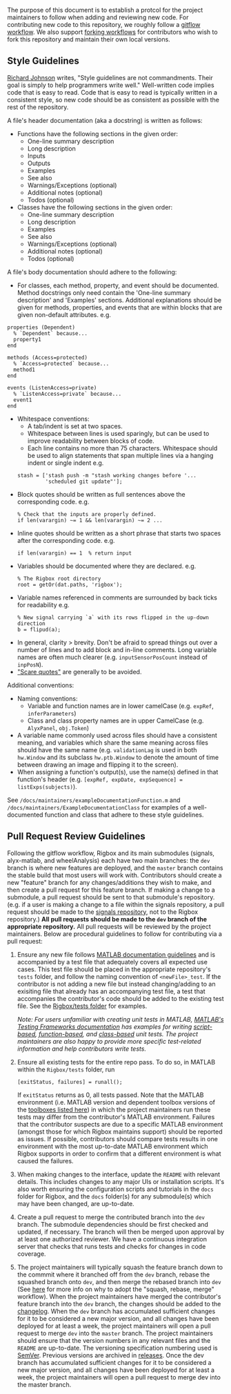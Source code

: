 The purpose of this document is to establish a protcol for the project maintainers to follow when adding and reviewing new code. For contributing new code to this repository, we roughly follow a [gitflow workflow](https://nvie.com/posts/a-successful-git-branching-model). We also support [forking workflows](https://www.atlassian.com/git/tutorials/comparing-workflows/forking-workflow) for contributors who wish to fork this repository and maintain their own local versions. 

## Style Guidelines

[Richard Johnson](https://uk.mathworks.com/matlabcentral/profile/authors/22731-richard-johnson) writes, "Style guidelines are not commandments. Their goal is simply to help programmers write well." Well-written code implies code that is easy to read. Code that is easy to read is typically written in a consistent style, so new code should be as consistent as possible with the rest of the repository.

A file's header documentation (aka a docstring) is written as follows:
* Functions have the following sections in the given order:
	- One-line summary description
	- Long description
	- Inputs
	- Outputs
	- Examples
	- See also
	- Warnings/Exceptions (optional)
	- Additional notes (optional)
	- Todos (optional)
* Classes have the following sections in the given order:
	- One-line summary description
	- Long description
	- Examples
	- See also
	- Warnings/Exceptions (optional)
	- Additional notes (optional)
	- Todos (optional)

A file's body documentation should adhere to the following:
* For classes, each method, property, and event should be documented. Method docstrings only need contain the 'One-line summary description' and 'Examples' sections. Additional explanations should be given for methods, properties, and events that are within blocks that are given non-default attributes. e.g.
```
properties (Dependent)
  % `Dependent` because...
  property1
end

methods (Access=protected)
  % `Access=protected` because...
  method1
end

events (ListenAccess=private)
  % `ListenAccess=private` because...
  event1
end
```
* Whitespace conventions:
	- A tab/indent is set at two spaces.
	- Whitespace between lines is used sparingly, but can be used to improve readability between blocks of code.
	- Each line contains no more than 75 characters. Whitespace should be used to align statements that span multiple lines via a hanging indent or single indent e.g.
	```
	stash = ['stash push -m "stash working changes before '...
             'scheduled git update"'];
	```
* Block quotes should be written as full sentences above the corresponding code. e.g.
  ```
  % Check that the inputs are properly defined.
  if len(varargin) ~= 1 && len(varargin) ~= 2 ...
  ```
* Inline quotes should be written as a short phrase that starts two spaces after the corresponding code. e.g.
  ```
  if len(varargin) == 1  % return input
  ```
* Variables should be documented where they are declared. e.g.
  ```
  % The Rigbox root directory
  root = getOr(dat.paths, 'rigbox');
  ```
* Variable names referenced in comments are surrounded by back ticks for readability e.g.
  ```
  % New signal carrying `a` with its rows flipped in the up-down direction
  b = flipud(a);
  ```
* In general, clarity > brevity. Don't be afraid to spread things out over a number of lines and to add block and in-line comments. Long variable names are often much clearer (e.g. `inputSensorPosCount` instead of `inpPosN`).
* ["Scare quotes"](https://www.chicagomanualofstyle.org/qanda/data/faq/topics/Punctuation/faq0014.html) are generally to be avoided.

Additional conventions:
* Naming conventions:
	- Variable and function names are in lower camelCase (e.g. `expRef`, `inferParameters`)
	- Class and class property names are in upper CamelCase (e.g. `AlyxPanel`, `obj.Token`)
* A variable name commonly used across files should have a consistent meaning, and variables which share the same meaning across files should have the same name (e.g. `validationLag` is used in both `hw.Window` and its subclass `hw.ptb.Window` to denote the amount of time between drawing an image and flipping it to the screen).
* When assigning a function's output(s), use the name(s) defined in that function's header (e.g. `[expRef, expDate, expSequence] = listExps(subjects)`).

See `/docs/maintainers/exampleDocumentationFunction.m` and `/docs/maintainers/ExampleDocumentationClass` for examples of a well-documented function and class that adhere to these style guidelines.

## Pull Request Review Guidelines

Following the gitflow workflow, Rigbox and its main submodules (signals, alyx-matlab, and wheelAnalysis) each have two main branches: the `dev` branch is where new features are deployed, and the `master` branch contains the stable build that most users will work with. Contributors should create a new "feature" branch for any changes/additions they wish to make, and then create a pull request for this feature branch. If making a change to a submodule, a pull request should be sent to that submodule's repository. (e.g. if a user is making a change to a file within the signals repository, a pull request should be made to the [signals repository](https://github.com/cortex-lab/signals/pulls), not to the Rigbox repository.) **All pull requests should be made to the `dev` branch of the appropriate repository.** All pull requests will be reviewed by the project maintainers. Below are procedural guidelines to follow for contributing via a pull request:

1. Ensure any new file follows [MATLAB documentation guidelines](https://www.mathworks.com/help/matlab/matlab_prog/add-help-for-your-program.html) and is accompanied by a test file that adequately covers all expected use cases. This test file should be placed in the appropriate repository's `tests` folder, and follow the naming convention of `<newFile>_test`. If the contributor is not adding a new file but instead changing/adding to an exisiting file that already has an accompanying test file, a test that accompanies the contributor's code should be added to the existing test file. See the [Rigbox/tests folder](https://github.com/cortex-lab/Rigbox/tree/dev/tests) for examples. 

	*Note: For users unfamiliar with creating unit tests in MATLAB, [MATLAB's Testing Frameworks documentation](https://uk.mathworks.com/help/matlab/matlab-unit-test-framework.html?s_tid=CRUX_lftnav) has examples for writing [script-based](https://uk.mathworks.com/help/matlab/matlab_prog/write-script-based-unit-tests.html), [function-based](https://uk.mathworks.com/help/matlab/matlab_prog/write-simple-test-case-with-functions.html), and [class-based](https://uk.mathworks.com/help/matlab/matlab_prog/write-simple-test-case-using-classes.html) unit tests. The project maintainers are also happy to provide more specific test-related information and help contributors write tests.*

2. Ensure all existing tests for the entire repo pass. To do so, in MATLAB within the `Rigbox/tests` folder, run
 
	`[exitStatus, failures] = runall();`
	
	If `exitStatus` returns as 0, all tests passed. Note that the MATLAB environment (i.e. MATLAB version and dependent toolbox versions of the [toolboxes listed here](https://github.com/cortex-lab/Rigbox#prerequisites)) in which the project maintainers run these tests may differ from the contributor's MATLAB environment. Failures that the contributor suspects are due to a specific MATLAB environment (amongst those for which Rigbox maintains support) should be reported as issues. If possible, contributors should compare tests results in one environment with the most up-to-date MATLAB environment which Rigbox supports in order to confirm that a different environment is what caused the failures.

3. When making changes to the interface, update the `README` with relevant details. This includes changes to any major UIs or installation scripts. It's also worth ensuring the configuration scripts and tutorials in the `docs` folder for Rigbox, and the `docs` folder(s) for any submodule(s) which may have been changed, are up-to-date.

4. Create a pull request to merge the contributed branch into the `dev` branch. The submodule dependencies should be first checked and updated, if necessary. The branch will then be merged upon approval by at least one authorized reviewer.  We have a continuous integration server that checks that runs tests and checks for changes in code coverage.

5. The project maintainers will typically squash the feature branch down to the commmit where it branched off from the `dev` branch, rebase the squashed branch onto `dev`, and then merge the rebased branch into `dev` (See [here](https://blog.carbonfive.com/2017/08/28/always-squash-and-rebase-your-git-commits) for more info on why to adopt the "squash, rebase, merge" workflow). When the project maintainers have merged the contributor's feature branch into the `dev` branch, the changes should be added to the [changelog](https://github.com/cortex-lab/Rigbox/blob/dev/CHANGELOG.md). When the `dev` branch has accumulated sufficient changes for it to be considered a new major version, and all changes have been deployed for at least a week, the project maintainers will open a pull request to merge `dev` into the `master` branch. The project maintainers should ensure that the version numbers in any relevant files and the `README` are up-to-date. The versioning specification numbering used is [SemVer](http://semver.org/). Previous versions are archived in [releases](https://github.com/cortex-lab/Rigbox/releases). Once the dev branch has accumulated sufficient changes for it to be considered a new major version, and all changes have been deployed for at least a week, the project maintainers will open a pull request to merge dev into the master branch.